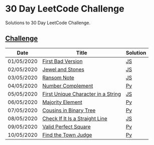 30 Day LeetCode Challenge
========
Solutions to 30 Day LeetCode Challenge.

[Challenge](https://leetcode.com/explore/featured/card/30-day-leetcoding-challenge)
--------

| Date | Title | Solution |
| ---------- | ----- | -------- |
| 01/05/2020 | [First Bad Version](https://leetcode.com/explore/featured/card/may-leetcoding-challenge/534/week-1-may-1st-may-7th/3316/) | [JS](./first-bad-version.js) |
| 02/05/2020 | [Jewel and Stones](https://leetcode.com/explore/featured/card/may-leetcoding-challenge/534/week-1-may-1st-may-7th/3317/) | [JS](./jewel-and-stones.js) |
| 03/05/2020 | [Ransom Note](https://leetcode.com/explore/featured/card/may-leetcoding-challenge/534/week-1-may-1st-may-7th/3318/) | [JS](./ransom-note.js) |
| 04/05/2020 | [Number Complement](https://leetcode.com/explore/featured/card/may-leetcoding-challenge/534/week-1-may-1st-may-7th/3319/) | [Py](./number-complement.py) |
| 05/05/2020 | [First Unique Character in a String](https://leetcode.com/explore/featured/card/may-leetcoding-challenge/534/week-1-may-1st-may-7th/3320/) | [JS](./first-unique-character-in-a-string.js) |
| 06/05/2020 | [Majority Element](https://leetcode.com/explore/featured/card/may-leetcoding-challenge/534/week-1-may-1st-may-7th/3321/) | [Py](./majority-element.py) |
| 07/05/2020 | [Cousins in Binary Tree](https://leetcode.com/explore/featured/card/may-leetcoding-challenge/534/week-1-may-1st-may-7th/3322/) | [Py](./cousins-in-binary-tree.py) |
| 08/05/2020 | [Check If It Is a Straight Line](https://leetcode.com/explore/featured/card/may-leetcoding-challenge/535/week-2-may-8th-may-14th/3323/) | [JS](./check-if-it-is-a-straight-line.js) |
| 09/05/2020 | [Valid Perfect Square](https://leetcode.com/explore/featured/card/may-leetcoding-challenge/535/week-2-may-8th-may-14th/3324/) | [Py](./valid-perfect-square.py) |
| 10/05/2020 | [Find the Town Judge](https://leetcode.com/explore/featured/card/may-leetcoding-challenge/535/week-2-may-8th-may-14th/3325/) | [Py](./find-the-town-judge.py) |
